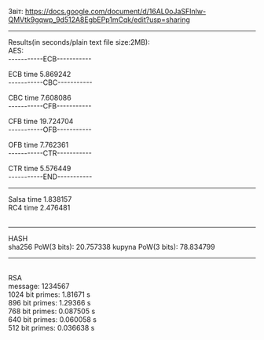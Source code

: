 Звіт: https://docs.google.com/document/d/16AL0oJaSFInlw-QMVtk9gqwp_9d512A8EgbEPp1mCqk/edit?usp=sharing<br />

<hr>
Results(in seconds/plain text file size:2MB):<br />
AES:<br />
-----------ECB-----------<br />

ECB time 5.869242<br />
-----------CBC-----------<br />

CBC time 7.608086<br />
-----------CFB-----------<br />

CFB time 19.724704<br />
-----------OFB-----------<br />

OFB time 7.762361<br />
-----------CTR-----------<br />

CTR time 5.576449<br />
-----------END-----------<br />

<hr>
Salsa time 1.838157<br />
RC4 time 2.476481<br />
<br />
<hr>
HASH<br />
sha256 PoW(3 bits): 20.757338
kupyna PoW(3 bits): 78.834799
<hr>
<br />
RSA<br />
message: 1234567<br />
1024 bit primes: 1.81671 s<br />
896 bit primes:  1.29366 s<br />
768 bit primes:  0.087505 s<br />
640 bit primes:  0.060058 s<br />
512 bit primes:  0.036638 s<br />

